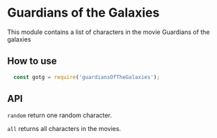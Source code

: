 # Guardians of the Galaxies

This module contains a list of characters in the movie Guardians of the galaxies  

## How to use

```javascript
  const gotg = require('guardiansOfTheGalaxies');
```

## API

`random` return one random character.  

`all` returns all characters in the movies.  

